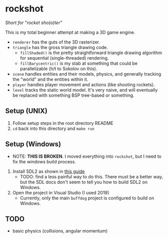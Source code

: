 # rockshot

*Short for "rocket sho(o)ter"*

This is my total beginner attempt at making a 3D game engine.
* `renderer` has the guts of the 3D rasterizer.
* `triangle` has the gross triangle drawing code.
  * `fillShaded()` is the pretty straightforward triangle drawing algorithm for sequential (single-threaded) rendering.
  * `fillBarycentric()` is my stab at something that could be parallelizable (h/t to Sokolov on this).
* `scene` handles entities and their models, physics, and generally tracking the "world" and the entities within it.
* `player` handles player movement and actions (like shooting rockets).
* `level` tracks the static world model.  It's very naive, and will eventually be replaced with something BSP tree-based or something.

## Setup (UNIX)
1. Follow setup steps in the root directory README
1. `cd` back into this directory and `make run`

## Setup (Windows)
* NOTE: **THIS IS BROKEN**.  I moved everything into `rockshot`, but I need to fix the windows build process.
1. Install SDL2 as shown in [this guide](http://lazyfoo.net/tutorials/SDL/01_hello_SDL/windows/msvsnet2010u/index.php)
    * TODO: find a less painful way to do this.  There must be a better way, but the SDL docs don't seem to tell you how to build SDL2 on Windows.
1. Open the project in Visual Studio (I used 2019)
    * Currently, only the main `buffdog` project is configured to build on Windows.

## TODO
* basic physics (collisions, angular momentum)
